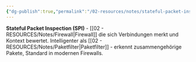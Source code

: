 ```yaml
---
{"dg-publish":true,"permalink":"/02-resources/notes/stateful-packet-inspection/","tags":["firewall/typ","filter/verbindung","it-sicherheit"],"noteIcon":"","updated":"2025-09-05T10:12:32.000+02:00"}
---
```



**Stateful Packet Inspection (SPI)** - [[02 - RESOURCES/Notes/Firewall\|Firewall]] die sich Verbindungen merkt und Kontext bewertet.
Intelligenter als [[02 - RESOURCES/Notes/Paketfilter\|Paketfilter]] - erkennt zusammengehörige Pakete, Standard in modernen Firewalls.